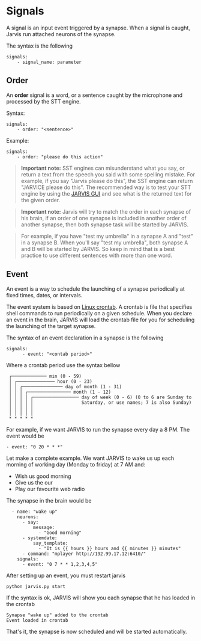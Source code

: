 # Signals

A signal is an input event triggered by a synapse. When a signal is caught, Jarvis run attached neurons of the synapse.

The syntax is the following
```
signals:
    - signal_name: parameter
```

## Order

An **order** signal is a word, or a sentence caught by the microphone and processed by the STT engine.

Syntax:
```
signals:
    - order: "<sentence>"
```

Example:
```
signals:
    - order: "please do this action"
```

> **Important note:** SST engines can misunderstand what you say, or return a text from the speech you said with some spelling mistake.
For example, if you say "Jarvis please do this", the SST engine can return "JARVICE please do this". The recommended way is to test your STT engine by using the
[JARVIS GUI](jarvis_cli.md) and see what is the returned text for the given order.

> **Important note:** Jarvis will try to match the order in each synapse of his brain, if an order of one synapse is included in another order of another synapse, then both synapse task will be started by JARVIS.

> For example, if you have "test my umbrella" in a synapse A and "test" in a synapse B. When you'll say "test my umbrella", both synapse A and B
will be started by JARVIS. So keep in mind that is a best practice to use different sentences with more than one word.

## Event

An event is a way to schedule the launching of a synapse periodically at fixed times, dates, or intervals.

The event system is based on [Linux crontab](https://en.wikipedia.org/wiki/Cron). A crontab is file that specifies shell commands to run periodically
 on a given schedule.
When you declare an event in the brain, JARVIS will load the crontab file for you for scheduling the launching 
of the  target synapse.

The syntax of an event declaration in a synapse is the following
```
signals:
      - event: "<contab period>"
```

Where a crontab period use the syntax bellow
```
 ┌───────────── min (0 - 59)
 │ ┌────────────── hour (0 - 23)
 │ │ ┌─────────────── day of month (1 - 31)
 │ │ │ ┌──────────────── month (1 - 12)
 │ │ │ │ ┌───────────────── day of week (0 - 6) (0 to 6 are Sunday to
 │ │ │ │ │                  Saturday, or use names; 7 is also Sunday)
 │ │ │ │ │
 │ │ │ │ │
 * * * * *  
```

For example, if we want JARVIS to run the synapse every day a 8 PM. The event would be
```
- event: "0 20 * * *"
```

Let make a complete example. We want JARVIS to wake us up each morning of working day (Monday to friday) at 7 AM and:
- Wish us good morning
- Give us the our
- Play our favourite web radio

The synapse in the brain would be
```
  - name: "wake up"
    neurons:
      - say:
          message:
            - "Good morning"
      - systemdate:
          say_template:
            - "It is {{ hours }} hours and {{ minutes }} minutes"
      - command: "mplayer http://192.99.17.12:6410/"
    signals:
      - event: "0 7 * * 1,2,3,4,5"
```

After setting up an event, you must restart jarvis
```
python jarvis.py start
```

If the syntax is ok, JARVIS will show you each synapse that he has loaded in the crontab
```
Synapse "wake up" added to the crontab
Event loaded in crontab
```

That's it, the synapse is now scheduled and will be started automatically.